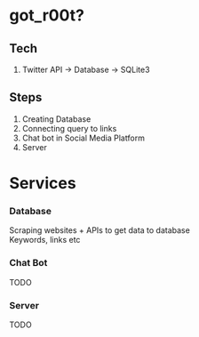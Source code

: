 # got_r00t?

## Tech

1. Twitter API -> Database -> SQLite3

## Steps

1.  Creating Database
2.  Connecting query to links
3.  Chat bot in Social Media Platform
4.  Server

# Services

### Database

Scraping websites + APIs to get data to database <br>
Keywords, links etc

### Chat Bot

TODO

### Server

TODO

